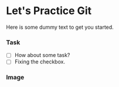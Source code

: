 # Let's Practice Git

Here is some dummy text to get you started.

### Task
- [ ] How about some task?
- [ ] Fixing the checkbox.

### Image
[](https://www.freecodecamp.org/news/content/images/size/w1000/2020/01/Untitled-design.png)
